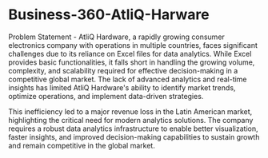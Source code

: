 # Business-360-AtliQ-Harware
Problem Statement - 
AtliQ Hardware, a rapidly growing consumer electronics company with operations in multiple countries, faces significant challenges due to its reliance on Excel files for data analytics. While Excel provides basic functionalities, it falls short in handling the growing volume, complexity, and scalability required for effective decision-making in a competitive global market. The lack of advanced analytics and real-time insights has limited AtliQ Hardware's ability to identify market trends, optimize operations, and implement data-driven strategies.

This inefficiency led to a major revenue loss in the Latin American market, highlighting the critical need for modern analytics solutions. The company requires a robust data analytics infrastructure to enable better visualization, faster insights, and improved decision-making capabilities to sustain growth and remain competitive in the global market.






